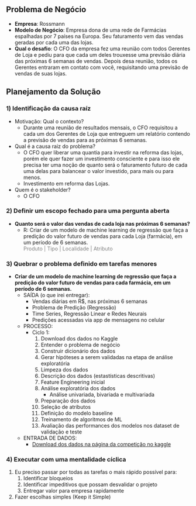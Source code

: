 ## Problema de Negócio
- **Empresa**: Rossmann
- **Modelo de Negócio**: Empresa dona de uma rede de Farmácias espalhadas por 7 países na Europa. Seu faturamento vem das vendas geradas por cada uma das lojas.
- **Qual o desafio**: 
    O CFO da empresa fez uma reunião com todos Gerentes de Loja e pediu para que cada um deles trouxesse uma previsão diária das próximas 6 semanas de vendas.
    Depois desa reunião, todos os Gerentes entraram em contato com você, requisitando uma previsão de vendas de suas lojas.

## Planejamento da Solução
### 1) Identificação da causa raíz
- Motivação: Qual o contexto?
    - Durante uma reunião de resultados mensais, o CFO requisitou a cada um dos Gerentes de Loja que entreguem um relatório contendo a previsão de vendas para as próximas 6 semanas.
- Qual é a causa raiz do problema?
    - O CFO quer liberar uma quantia para investir na reforma das lojas, porém ele quer fazer um investimento consciente e para isso ele precisa ter uma noção de quanto será o faturamento futuro de cada uma delas para balancear o valor investido, para mais ou para menos.
    - Investimento em reforma das Lojas.
- Quem é o stakeholder?
    - O CFO
### 2) Definir um escopo fechado para uma pergunta aberta
- **Quanto será o valor das vendas de cada loja nas próximas 6 semanas?**
    - R: Criar de um modelo de machine learning de regressão que faça a predição do valor futuro de vendas para cada Loja (farmácia), em um período de 6 semanas.
    <br><span style="color:gray">Produto | Tipo | Localidade | Atributo</span>

### 3) Quebrar o problema definido em tarefas menores
- **Criar de um modelo de machine learning de regressão que faça a predição do valor futuro de vendas para cada farmácia, em um período de 6 semanas.**
    - SAÍDA (o que irei entregar):
        + Vendas diárias em R$, nas próximas 6 semanas
        + Problema de Predição (Regressão)
        + Time Series, Regressão Linear e Redes Neurais
        + Predições acessadas via app de mensagens no celular
    - PROCESSO:
        - Ciclo 1:
            1. Download dos dados no Kaggle
            2. Entender o problema de negócio
            3. Construir dicionário dos dados
            3. Gerar hipóteses a serem validadas na etapa de análise exploratória
            4. Limpeza dos dados
            5. Descrição dos dados (estastísticas descritivas)
            6. Feature Engineering inicial
            8. Análise exploratória dos dados
                - Análise univariada, bivariada e multivariada
            9. Preparação dos dados
            10. Seleção de atributos
            11. Definição do modelo baseline
            12. Treinamento de algoritmos de ML
            13. Avaliação das performances dos modelos nos dataset de validação e teste
    - ENTRADA DE DADOS:
        + [Download dos dados na página da competição no kaggle](https://www.kaggle.com/c/rossmann-store-sales)
### 4) Executar com uma mentalidade cíclica
1. Eu preciso passar por todas as tarefas o mais rápido possível para:
    1. Identificar bloqueios
    2. Identificar impeditivos que possam desvalidar o projeto
    3. Entregar valor para empresa rapidamente
2. Fazer escolhas simples (Keep it Simple)
